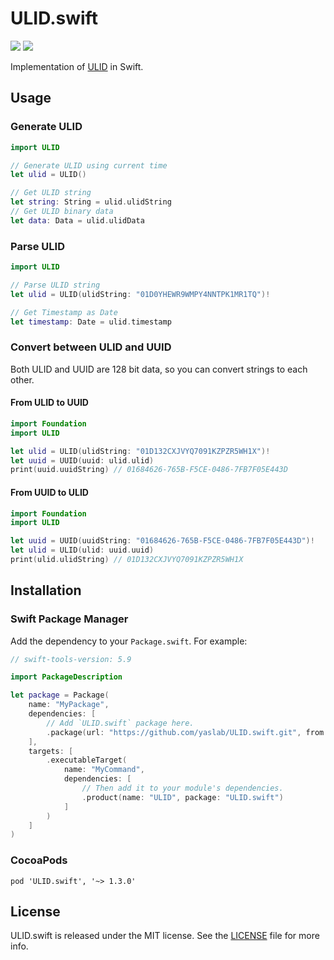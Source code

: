 # ULID.swift

[![](https://img.shields.io/endpoint?url=https%3A%2F%2Fswiftpackageindex.com%2Fapi%2Fpackages%2Fyaslab%2FULID.swift%2Fbadge%3Ftype%3Dswift-versions)](https://swiftpackageindex.com/yaslab/ULID.swift)
[![](https://img.shields.io/endpoint?url=https%3A%2F%2Fswiftpackageindex.com%2Fapi%2Fpackages%2Fyaslab%2FULID.swift%2Fbadge%3Ftype%3Dplatforms)](https://swiftpackageindex.com/yaslab/ULID.swift)

Implementation of [ULID](https://github.com/ulid/spec/blob/master/README.md) in Swift.

## Usage

### Generate ULID

```swift
import ULID

// Generate ULID using current time
let ulid = ULID()

// Get ULID string
let string: String = ulid.ulidString
// Get ULID binary data
let data: Data = ulid.ulidData
```

### Parse ULID

```swift
import ULID

// Parse ULID string
let ulid = ULID(ulidString: "01D0YHEWR9WMPY4NNTPK1MR1TQ")!

// Get Timestamp as Date
let timestamp: Date = ulid.timestamp
```

### Convert between ULID and UUID

Both ULID and UUID are 128 bit data, so you can convert strings to each other.

#### From ULID to UUID

```swift
import Foundation
import ULID

let ulid = ULID(ulidString: "01D132CXJVYQ7091KZPZR5WH1X")!
let uuid = UUID(uuid: ulid.ulid)
print(uuid.uuidString) // 01684626-765B-F5CE-0486-7FB7F05E443D
```

#### From UUID to ULID

```swift
import Foundation
import ULID

let uuid = UUID(uuidString: "01684626-765B-F5CE-0486-7FB7F05E443D")!
let ulid = ULID(ulid: uuid.uuid)
print(ulid.ulidString) // 01D132CXJVYQ7091KZPZR5WH1X
```

## Installation

### Swift Package Manager

Add the dependency to your `Package.swift`. For example:

```swift
// swift-tools-version: 5.9

import PackageDescription

let package = Package(
    name: "MyPackage",
    dependencies: [
        // Add `ULID.swift` package here.
        .package(url: "https://github.com/yaslab/ULID.swift.git", from: "1.3.0")
    ],
    targets: [
        .executableTarget(
            name: "MyCommand",
            dependencies: [
                // Then add it to your module's dependencies.
                .product(name: "ULID", package: "ULID.swift")
            ]
        )
    ]
)
```

### CocoaPods

```
pod 'ULID.swift', '~> 1.3.0'
```

## License

ULID.swift is released under the MIT license. See the [LICENSE](https://github.com/yaslab/ULID.swift/blob/master/LICENSE) file for more info.
